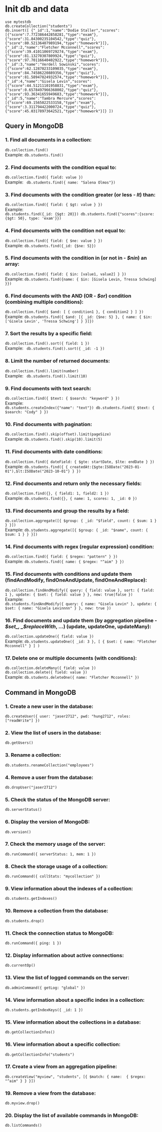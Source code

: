 # Init db and data

`use mytestdb` <br>
`db.createCollection("students")` <br>
``db.insert([
  {"_id":1,"name":"Dodie Staller","scores":[{"score":7.772386442858281,"type":"exam"},{"score":31.84300235104542,"type":"quiz"},{"score":80.52136407989194,"type":"homework"}]},
  {"_id":2,"name":"Fletcher Mcconnell","scores":[{"score":39.41011069729274,"type":"exam"},{"score":81.13270307809924,"type":"quiz"},{"score":97.70116640402922,"type":"homework"}]},
  {"_id":3,"name":"Verdell Sowinski","scores":[{"score":62.12870233109035,"type":"exam"},{"score":84.74586220889356,"type":"quiz"},{"score":81.58947824932574,"type":"homework"}]},
  {"_id":4,"name":"Gisela Levin","scores":[{"score":44.51211101958831,"type":"exam"},{"score":0.6578497966368002,"type":"quiz"},{"score":93.36341655949683,"type":"homework"}]},
  {"_id":5,"name":"Tambra Mercure","scores":[{"score":69.1565022533158,"type":"exam"},{"score":3.311794422000724,"type":"quiz"},{"score":45.03178973642521,"type":"homework"}]}
])
``

## Query in MongoDB

### 1. Find all documents in a collection:
`db.collection.find()` <br>
Example: `db.students.find()`

### 2. Find documents with the condition equal to:
`db.collection.find({ field: value })` <br>
Example: ` db.students.find({ name: "Salena Olmos"})`

### 3. Find documents with the condition greater (or less - _lt_) than: 
`db.collection.find({ field: { $gt: value } })` <br>
Example: <br>
``
db.students.find({_id: {$gt: 20}})
db.students.find({"scores":{score: {$gt: 50}, type: 'exam'}})
``

### 4. Find documents with the condition not equal to:
`db.collection.find({ field: { $ne: value } })` <br>
Example: `db.students.find({_id: {$ne: 5}})`

### 5. Find documents with the condition in (or not in - _$nin_) an array:
`db.collection.find({ field: { $in: [value1, value2] } })` <br>
Example: `db.students.find({name: { $in: [Gisela Levin, Tressa Schwing] }})`

### 6. Find documents with the AND (OR - _$or_) condition (combining multiple conditions):
`db.collection.find({ $and: [ { condition1 }, { condition2 } ] })`
Example: `db.students.find({ $and: [{ _id: {$ne: 5} }, { name: { $in: ['Gisela Levin', 'Tressa Schwing'] } }]})` <br>

### 7. Sort the results by a specific field:
`db.collection.find().sort({ field: 1 })` <br>
Example: ` db.students.find().sort({ _id: -1 })`

### 8. Limit the number of returned documents:
`db.collection.find().limit(number)` <br>
Example: ` db.students.find().limit(10)`

### 9. Find documents with text search:
`db.collection.find({ $text: { $search: "keyword" } })` <br>
Example: <br>
``
db.students.createIndex({"name": "text"})
db.students.find({ $text: { $search: "Cody" } })
``

### 10. Find documents with pagination:
`db.collection.find().skip(offset).limit(pageSize)` <br>
Example: `db.students.find().skip(10).limit(5)`

### 11. Find documents with date conditions:
`db.collection.find({ dateField: { $gte: startDate, $lte: endDate } })` <br>
Example: `db.students.find({ { createdAt:{$gte:ISODate("2023-01-01"),$lt:ISODate("2023-10-01"} } })`

### 12. Find documents and return only the necessary fields:
`db.collection.find({}, { field1: 1, field2: 1 })` <br>
Example: `db.students.find({}, { name: 1, scores: 1, _id: 0 })`

### 13. Find documents and group the results by a field:
`db.collection.aggregate([{ $group: { _id: "$field", count: { $sum: 1 } } }])` <br>
Example: `db.students.aggregate([{ $group: { _id: "$name", count: { $sum: 1 } } }])`

### 14. Find documents with regex (regular expression) condition:
`db.collection.find({ field: { $regex: "pattern" } })` <br>
Example: `db.students.find({ name: { $regex: "^aim" } })` 

### 15. Find documents with conditions and update them (findAndModify, findOneAndUpdate, findOneAndReplace): 
`db.collection.findAndModify({ query: { field: value }, sort: { field: 1 }, update: { $set: { field: value } }, new: true|false })` <br>
Example: <br>
``
db.students.findAndModify({
  query: { name: "Gisela Levin" },
  update: { $set: { name: "Gisela Levinnnn" } },
  new: true
})
``

### 16. Find documents and update them (by aggregation pipeline - _$set_, _$replaceWith_, ...) (update, updateOne, updateMany):
`db.collection.updateOne({ field: value })` <br>
Example: `db.students.updateOne({ _id: 3 }, [ { $set: { name: "Fletcher Mcconnell" } ] )`

### 17. Delete one or multiple documents (with conditions):
`db.collection.deleteMany({ field: value })` <br>
`db.collection.delete({ field: value })` <br>
Example: ``db.students.deleteOne({ name: "Fletcher Mcconnell" })``


## Command in MongoDB

### 1. Create a new user in the database:
`db.createUser({ user: "jaser2712", pwd: "hung2712", roles: ["readWrite"] })`

### 2. View the list of users in the database:
`db.getUsers()`

### 3. Rename a collection:
`db.students.renameCollection("employees")`

### 4. Remove a user from the database:
`db.dropUser("jaser2712")`

### 5. Check the status of the MongoDB server:
`db.serverStatus()`

### 6. Display the version of MongoDB:
`db.version()`

### 7. Check the memory usage of the server:
`db.runCommand({ serverStatus: 1, mem: 1 })`

### 8. Check the storage usage of a collection:
`db.runCommand({ collStats: "mycollection" })`

### 9. View information about the indexes of a collection:
`db.students.getIndexes()`

### 10. Remove a collection from the database:
`db.students.drop()`

### 11. Check the connection status to MongoDB:
`db.runCommand({ ping: 1 })`

### 12. Display information about active connections:
`db.currentOp()`

### 13. View the list of logged commands on the server:
`db.adminCommand({ getLog: "global" })`

### 14. View information about a specific index in a collection:
`db.students.getIndexKeys({ _id: 1 })`

### 15. View information about the collections in a database:
`db.getCollectionInfos()`

### 16. View information about a specific collection:
`db.getCollectionInfo("students")`

### 17. Create a view from an aggregation pipeline:
`db.createView("myview", "students", [{ $match: { name:  { $regex: "^aim" } } }])`

### 19. Remove a view from the database:
`db.myview.drop()`

### 20. Display the list of available commands in MongoDB:
`db.listCommands()`
